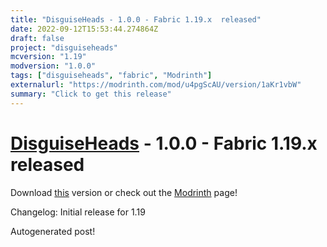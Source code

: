 ```yaml
---
title: "DisguiseHeads - 1.0.0 - Fabric 1.19.x  released"
date: 2022-09-12T15:53:44.274864Z
draft: false
project: "disguiseheads"
mcversion: "1.19"
modversion: "1.0.0"
tags: ["disguiseheads", "fabric", "Modrinth"]
externalurl: "https://modrinth.com/mod/u4pgScAU/version/1aKr1vbW"
summary: "Click to get this release"
---
```

# [DisguiseHeads](/project/disguiseheads) - 1.0.0 - Fabric 1.19.x  released
Download [this](https://modrinth.com/mod/u4pgScAU/version/1aKr1vbW) version or check out the [Modrinth](https://modrinth.com/mod/u4pgScAU) page!

Changelog: Initial release for 1.19

Autogenerated post!
